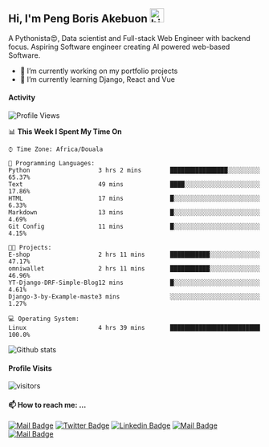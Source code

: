  ## Hi, I'm Peng Boris Akebuon <img src="https://user-images.githubusercontent.com/1303154/88677602-1635ba80-d120-11ea-84d8-d263ba5fc3c0.gif" width="28px" alt="hi">

 A Pythonista😍, Data scientist and Full-stack Web Engineer with backend focus. Aspiring Software engineer creating AI powered web-based Software.
- 🔭 I’m currently working on my portfolio projects
- 🌱 I’m currently learning Django, React and Vue

#### Activity
<!--START_SECTION:waka-->
![Profile Views](http://img.shields.io/badge/Profile%20Views-33-blue)

📊 **This Week I Spent My Time On** 

```text
⌚︎ Time Zone: Africa/Douala

💬 Programming Languages: 
Python                   3 hrs 2 mins        ████████████████░░░░░░░░░   65.37% 
Text                     49 mins             ████░░░░░░░░░░░░░░░░░░░░░   17.86% 
HTML                     17 mins             █░░░░░░░░░░░░░░░░░░░░░░░░   6.33% 
Markdown                 13 mins             █░░░░░░░░░░░░░░░░░░░░░░░░   4.69% 
Git Config               11 mins             █░░░░░░░░░░░░░░░░░░░░░░░░   4.15%

🐱‍💻 Projects: 
E-shop                   2 hrs 11 mins       ███████████░░░░░░░░░░░░░░   47.17% 
omniwallet               2 hrs 11 mins       ███████████░░░░░░░░░░░░░░   46.96% 
YT-Django-DRF-Simple-Blog12 mins             █░░░░░░░░░░░░░░░░░░░░░░░░   4.61% 
Django-3-by-Example-maste3 mins              ░░░░░░░░░░░░░░░░░░░░░░░░░   1.27%

💻 Operating System: 
Linux                    4 hrs 39 mins       █████████████████████████   100.0%

```


<!--END_SECTION:waka-->


![Github stats](https://github-readme-stats.vercel.app/api?username=itzomen&theme=vue&show_icons=true&count_private=true)
 
 #### Profile Visits 

![visitors](https://visitor-badge.glitch.me/badge?page_id=itzomen)

#### 📫 How to reach me: ...

[![Mail Badge](https://img.shields.io/badge/-itzomen-c0392b?style=flat&labelColor=c0392b&logo=gmail&logoColor=white)](mailto:peng.akebuon2468@gmail.com)
[![Twitter Badge](https://img.shields.io/badge/-@itz_an_omen-1ca0f1?style=flat&labelColor=1ca0f1&logo=twitter&logoColor=white&link=https://twitter.com/itz_an_omen)](https://twitter.com/itz_an_omen/) [![Linkedin Badge](https://img.shields.io/badge/-Peng_Boris_Akebuon-0e76a8?style=flat&labelColor=0e76a8&logo=linkedin&logoColor=white)](https://www.linkedin.com/in/peng-boris-akebuon-0b8ba0195/)
 [![Mail Badge](https://img.shields.io/badge/-Academy_Omen-e74c3c?style=flat&labelColor=e74c3c&logo=youtube&logoColor=white)](https://https://www.youtube.com/channel/UCknaAfNfqKQDQFnqP2zMA6A?view_as=subscriber)  [![Mail Badge](https://img.shields.io/badge/-@itz_an_omen-405DE6?style=flat&labelColor=5851DB&logo=instagram&logoColor=white)](https://instagram.com/itz_an_omen)

